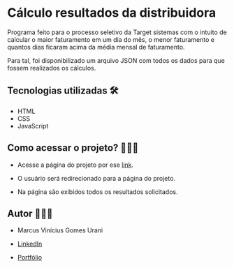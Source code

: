 # Cálculo resultados da distribuidora

Programa feito para o processo seletivo da Target sistemas com o intuito de calcular o maior faturamento em um dia do mês, o menor faturamento e quantos dias ficaram acima da média mensal de faturamento.

Para tal, foi disponibilizado um arquivo JSON com todos os dados para que fossem realizados os cálculos.

## Tecnologias utilizadas 🛠

- HTML
- CSS
- JavaScript

## Como acessar o projeto? 👩🏻‍💻

- Acesse a página do projeto por ese [link](https://google.com).

- O usuário será redirecionado para a página do projeto.

- Na página são exibidos todos os resultados solicitados.

## Autor 🙋🏻‍♂️

- Marcus Vinícius Gomes Urani

- [LinkedIn](https://linkedin.com/in/marcusurani)

- [Portfólio](https://marcusurani.netlify.app)
